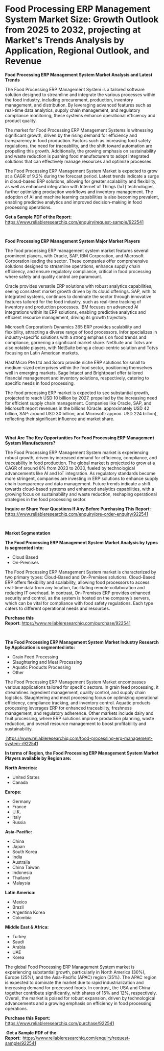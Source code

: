 <p><h1>Food Processing ERP Management System Market Size: Growth Outlook from 2025 to 2032, projecting at Market's Trends Analysis by Application, Regional Outlook, and Revenue</h1></p><p><strong>Food Processing ERP Management System Market Analysis and Latest Trends</strong></p>
<p><p>The Food Processing ERP Management System is a tailored software solution designed to streamline and integrate the various processes within the food industry, including procurement, production, inventory management, and distribution. By leveraging advanced features such as real-time data analytics, supply chain management, and regulatory compliance monitoring, these systems enhance operational efficiency and product quality.</p><p>The market for Food Processing ERP Management Systems is witnessing significant growth, driven by the rising demand for efficiency and transparency in food production. Factors such as increasing food safety regulations, the need for traceability, and the shift toward automation are propelling this growth. Additionally, the growing emphasis on sustainability and waste reduction is pushing food manufacturers to adopt integrated solutions that can effectively manage resources and optimize processes.</p><p>The Food Processing ERP Management System Market is expected to grow at a CAGR of 9.2% during the forecast period. Latest trends indicate a surge in cloud-based ERP solutions, allowing for greater scalability and flexibility, as well as enhanced integration with Internet of Things (IoT) technologies, further optimizing production workflows and inventory management. The adoption of AI and machine learning capabilities is also becoming prevalent, enabling predictive analytics and improved decision-making in food processing operations.</p></p>
<p><strong>Get a Sample PDF of the Report:&nbsp;</strong> <a href="https://www.reliableresearchiq.com/enquiry/request-sample/922541?utm_campaign=2749&utm_medium=2&utm_source=Github&utm_content=ia&utm_term=18042025&utm_id=food-processing-erp-management-system">https://www.reliableresearchiq.com/enquiry/request-sample/922541</a></p>
<p>&nbsp;</p>
<p><strong>Food Processing ERP Management System Major Market Players</strong></p>
<p><p>The food processing ERP management system market features several prominent players, with Oracle, SAP, IBM Corporation, and Microsoft Corporation leading the sector. These companies offer comprehensive solutions designed to streamline operations, enhance supply chain efficiency, and ensure regulatory compliance, critical in food processing where safety and quality control are paramount.</p><p>Oracle provides versatile ERP solutions with robust analytics capabilities, seeing consistent market growth driven by its cloud offerings. SAP, with its integrated systems, continues to dominate the sector through innovative features tailored for the food industry, such as real-time tracking of inventory and production processes. IBM focuses on advanced AI integrations within its ERP solutions, enabling predictive analytics and efficient resource management, driving its growth trajectory.</p><p>Microsoft Corporation’s Dynamics 365 ERP provides scalability and flexibility, attracting a diverse range of food processors. Infor specializes in industry-specific solutions with a strong emphasis on food trends and compliance, garnering a significant market share. NetSuite and Totvs are also notable players, with NetSuite being a cloud-centric solution and Totvs focusing on Latin American markets.</p><p>HashMicro Pte Ltd and Scoro provide niche ERP solutions for small to medium-sized enterprises within the food sector, positioning themselves well in emerging markets. Sage Intacct and Brightpearl offer tailored financial management and inventory solutions, respectively, catering to specific needs in food processing.</p><p>The food processing ERP market is expected to see substantial growth, projected to reach USD 10 billion by 2027, propelled by the increasing need for efficient supply chain management. Companies like Oracle, SAP, and Microsoft report revenues in the billions (Oracle: approximately USD 42 billion, SAP: around USD 30 billion, and Microsoft: approx. USD 224 billion), reflecting their significant influence and market share.</p></p>
<p>&nbsp;</p>
<p><strong>What Are The Key Opportunities For Food Processing ERP Management System Manufacturers?</strong></p>
<p><p>The Food Processing ERP Management System market is experiencing robust growth, driven by increased demand for efficiency, compliance, and traceability in food production. The global market is projected to grow at a CAGR of around 8% from 2023 to 2030, fueled by technological advancements like AI and IoT integration. As regulatory standards become more stringent, companies are investing in ERP solutions to enhance supply chain transparency and data management. Future trends indicate a shift towards cloud-based systems and enhanced analytics capabilities, with a growing focus on sustainability and waste reduction, reshaping operational strategies in the food processing sector.</p></p>
<p><strong>Inquire or Share Your Questions If Any Before Purchasing This Report:</strong> <a href="https://www.reliableresearchiq.com/enquiry/pre-order-enquiry/922541?utm_campaign=2749&utm_medium=2&utm_source=Github&utm_content=ia&utm_term=18042025&utm_id=food-processing-erp-management-system">https://www.reliableresearchiq.com/enquiry/pre-order-enquiry/922541</a></p>
<p>&nbsp;</p>
<p><strong>Market Segmentation</strong></p>
<p><strong>The Food Processing ERP Management System Market Analysis by types is segmented into:</strong></p>
<p><ul><li>Cloud Based</li><li>On-Premises</li></ul></p>
<p><p>The Food Processing ERP Management System market is characterized by two primary types: Cloud-Based and On-Premises solutions. Cloud-Based ERP offers flexibility and scalability, allowing food processors to access real-time data from any location, facilitating remote collaboration and reducing IT overhead. In contrast, On-Premises ERP provides enhanced security and control, as the system is hosted on the company’s servers, which can be vital for compliance with food safety regulations. Each type caters to different operational needs and resources.</p></p>
<p><strong>Purchase this Report:&nbsp;</strong><a href="https://www.reliableresearchiq.com/purchase/922541?utm_campaign=2749&utm_medium=2&utm_source=Github&utm_content=ia&utm_term=18042025&utm_id=food-processing-erp-management-system">https://www.reliableresearchiq.com/purchase/922541</a></p>
<p>&nbsp;</p>
<p><strong>The Food Processing ERP Management System Market Industry Research by Application is segmented into:</strong></p>
<p><ul><li>Grain Feed Processing</li><li>Slaughtering and Meat Processing</li><li>Aquatic Products Processing</li><li>Other</li></ul></p>
<p><p>The Food Processing ERP Management System Market encompasses various applications tailored for specific sectors. In grain feed processing, it streamlines ingredient management, quality control, and supply chain logistics. Slaughtering and meat processing focus on optimizing operational efficiency, compliance tracking, and inventory control. Aquatic products processing leverages ERP for enhanced traceability, freshness management, and regulatory adherence. Other markets include dairy and fruit processing, where ERP solutions improve production planning, waste reduction, and overall resource management to boost profitability and sustainability.</p></p>
<p><a href="https://www.reliableresearchiq.com/food-processing-erp-management-system-r922541?utm_campaign=2749&utm_medium=2&utm_source=Github&utm_content=ia&utm_term=18042025&utm_id=food-processing-erp-management-system">&nbsp;https://www.reliableresearchiq.com/food-processing-erp-management-system-r922541</a></p>
<p><strong>In terms of Region, the Food Processing ERP Management System Market Players available by Region are:</strong></p>
<p>
    <p> <strong> North America: </strong>
        <ul>
            <li>United States</li>
            <li>Canada</li>
        </ul>
        </p> 
    <p> <strong> Europe: </strong>
        <ul>
            <li>Germany</li>
            <li>France</li>
            <li>U.K.</li>
            <li>Italy</li>
            <li>Russia</li>
        </ul>
        </p> 
    <p> <strong> Asia-Pacific: </strong>
        <ul>
            <li>China</li>
            <li>Japan</li>
            <li>South Korea</li>
            <li>India</li>
            <li>Australia</li>
            <li>China Taiwan</li>
            <li>Indonesia</li>
            <li>Thailand</li>
            <li>Malaysia</li>
        </ul>
        </p> 
    <p> <strong> Latin America: </strong>
        <ul>
            <li>Mexico</li>
            <li>Brazil</li>
            <li>Argentina Korea</li>
            <li>Colombia</li>
        </ul>
        </p> 
    <p> <strong> Middle East & Africa: </strong>
        <ul>
            <li>Turkey</li>
            <li>Saudi</li>
            <li>Arabia</li>
            <li>UAE</li>
            <li>Korea</li>
        </ul>
    </p>
    </p>
<p><p>The global Food Processing ERP Management System market is experiencing substantial growth, particularly in North America (30%), Europe (25%), and the Asia-Pacific (APAC) region (35%). The APAC region is expected to dominate the market due to rapid industrialization and increasing demand for processed foods. In contrast, the USA and China together contribute significantly, with shares of 15% and 12%, respectively. Overall, the market is poised for robust expansion, driven by technological advancements and a growing emphasis on efficiency in food processing operations.</p></p>
<p><strong>Purchase this Report: </strong><a href="https://www.reliableresearchiq.com/purchase/922541?utm_campaign=2749&utm_medium=2&utm_source=Github&utm_content=ia&utm_term=18042025&utm_id=food-processing-erp-management-system">https://www.reliableresearchiq.com/purchase/922541</a></p>
<p>&nbsp;<strong>Get a Sample PDF of the Report:&nbsp;&nbsp;</strong><a href="https://www.reliableresearchiq.com/enquiry/request-sample/922541?utm_campaign=2749&utm_medium=2&utm_source=Github&utm_content=ia&utm_term=18042025&utm_id=food-processing-erp-management-system">https://www.reliableresearchiq.com/enquiry/request-sample/922541</a></p>
<p><strong></strong></p>
<p><p></p><p></p><p></p></p>